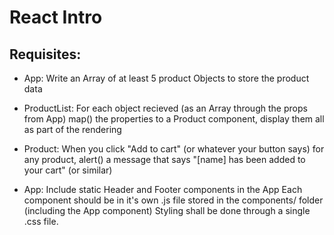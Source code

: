 

# React Intro 

## Requisites:

* App: Write an Array of at least 5 product Objects to store the product data

* ProductList: For each object recieved (as an Array through the props from App) map() the properties to a Product component, display them all as part of the rendering

* Product: When you click "Add to cart" (or whatever your button says) for any product, alert() a message that says "[name] has been added to your cart" (or similar)

* App: Include static Header and Footer components in the App
Each component should be in it's own .js file stored in the components/ folder (including the App component)
Styling shall be done through a single .css file.